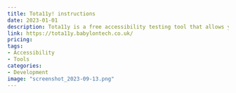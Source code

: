 ```yaml
---
title: Tota11y! instructions
date: 2023-01-01
description: Tota11y is a free accessibility testing tool that allows you to test your website's accessibility.
link: https://tota11y.babylontech.co.uk/
pricing: 
tags: 
- Accessibility
- Tools
categories: 
- Development
image: "screenshot_2023-09-13.png"
---
```

